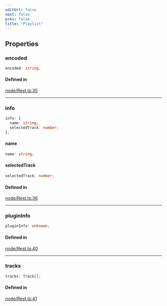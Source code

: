 ```yaml
---
editUrl: false
next: false
prev: false
title: "Playlist"
---
```


## Properties

<a id="encoded" name="encoded"></a>

### encoded

```ts
encoded: string;
```

#### Defined in

[node/Rest.ts:35](https://github.com/shipgirlproject/shoukaku/blob/761f40f7c0b54473070fa1c40602d1504a8bf167/src/node/Rest.ts#L35)

***

<a id="info" name="info"></a>

### info

```ts
info: {
  name: string;
  selectedTrack: number;
};
```

<a id="name" name="name"></a>

#### name

```ts
name: string;
```

<a id="selectedtrack" name="selectedtrack"></a>

#### selectedTrack

```ts
selectedTrack: number;
```

#### Defined in

[node/Rest.ts:36](https://github.com/shipgirlproject/shoukaku/blob/761f40f7c0b54473070fa1c40602d1504a8bf167/src/node/Rest.ts#L36)

***

<a id="plugininfo" name="plugininfo"></a>

### pluginInfo

```ts
pluginInfo: unknown;
```

#### Defined in

[node/Rest.ts:40](https://github.com/shipgirlproject/shoukaku/blob/761f40f7c0b54473070fa1c40602d1504a8bf167/src/node/Rest.ts#L40)

***

<a id="tracks" name="tracks"></a>

### tracks

```ts
tracks: Track[];
```

#### Defined in

[node/Rest.ts:41](https://github.com/shipgirlproject/shoukaku/blob/761f40f7c0b54473070fa1c40602d1504a8bf167/src/node/Rest.ts#L41)
